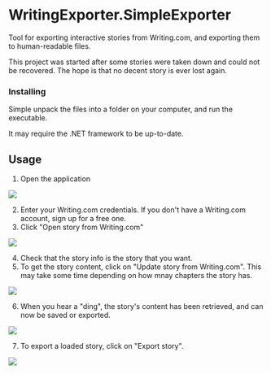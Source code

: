 # WritingExporter.SimpleExporter
Tool for exporting interactive stories from Writing.com, and exporting them to human-readable files.

This project was started after some stories were taken down and could not be recovered. The hope is that no decent story is ever lost again.

### Installing

Simple unpack the files into a folder on your computer, and run the executable.

It may require the .NET framework to be up-to-date.

## Usage

1. Open the application

![](https://github.com/towerofpower256/WritingExporter.SimpleExporter/blob/master/doc/howto-1-start.jpg)

2. Enter your Writing.com credentials. If you don't have a Writing.com account, sign up for a free one.
3. Click "Open story from Writing.com"

![](https://github.com/towerofpower256/WritingExporter.SimpleExporter/blob/master/doc/howto-2-getinfo.jpg)

4. Check that the story info is the story that you want.
5. To get the story content, click on "Update story from Writing.com". This may take some time depending on how mnay chapters the story has.

![](https://github.com/towerofpower256/WritingExporter.SimpleExporter/blob/master/doc/howto-3-gettingstory.jpg)

6. When you hear a "ding", the story's content has been retrieved, and can now be saved or exported.

![](https://github.com/towerofpower256/WritingExporter.SimpleExporter/blob/master/doc/howto-4-gotstory.jpg)

7. To export a loaded story, click on "Export story".

![](https://github.com/towerofpower256/WritingExporter.SimpleExporter/blob/master/doc/howto-5-exportstory.jpg)

